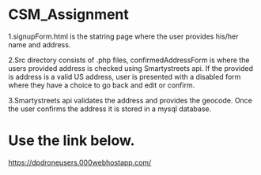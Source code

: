 # CSM_Assignment

1.signupForm.html is the statring page where the user provides his/her name and address.

2.Src directory consists of .php files, confirmedAddressForm is where the users provided address is checked using Smartystreets api.
If the provided is address is a valid US address, user is presented with a disabled form where they have a choice to go back and edit or confirm.

3.Smartystreets api validates the address and provides the geocode. Once the user confirms the address it is stored in a mysql database.

# Use the link below.
https://dpdroneusers.000webhostapp.com/
